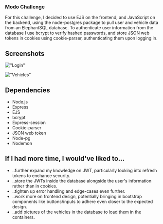 ### Modo Challenge

For this challenge, I decided to use EJS on the frontend, and JavaScript on the backend, using the node-postgres package to pull user and vehicle data from an ElephantSQL database.  To authenticate user information from the database I use bcrypt to verify hashed passwords, and store JSON web tokens in cookies using cookie-parser, authenticating them upon logging in.  

## Screenshots

!["Login"]()

!["Vehicles"]()

## Dependencies

- Node.js
- Express
- EJS
- bcrypt
- Express-session
- Cookie-parser
- JSON web token
- Node-pg
- Nodemon

## If I had more time, I would've liked to...

- ..further expand my knowledge on JWT, particularly looking into refresh tokens to enchance security.
- ..store the JWTs inside the database alongside the user's information rather than in cookies.
- ..tighten up error handling and edge-cases even further.
- ..work more on frontend design, potentially bringing in bootstrap components like buttons/inputs to adhere even closer to the expected design.
- ..add pictures of the vehicles in the database to load them in the containers.
